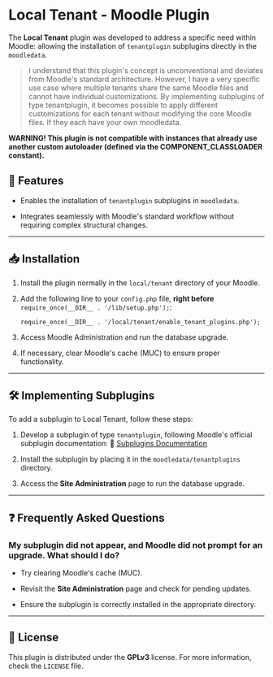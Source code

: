 
# Local Tenant - Moodle Plugin

The **Local Tenant** plugin was developed to address a specific need within Moodle: allowing the installation of `tenantplugin` subplugins directly in the `moodledata`.

> I understand that this plugin's concept is unconventional and deviates from Moodle's standard architecture. However, I have a very specific use case where multiple tenants share the same Moodle files and cannot have individual customizations.
> By implementing subplugins of type tenantplugin, it becomes possible to apply different customizations for each tenant without modifying the core Moodle files. If they each have your own moodledata.

**WARNING! This plugin is not compatible with instances that already use another custom autoloader (defined via the COMPONENT_CLASSLOADER constant).**


## 📌 Features

-   Enables the installation of `tenantplugin` subplugins in `moodledata`.
    
-   Integrates seamlessly with Moodle's standard workflow without requiring complex structural changes.
    

----------

## 📥 Installation

1.  Install the plugin normally in the `local/tenant` directory of your Moodle.
    
2.  Add the following line to your `config.php` file, **right before**  `require_once(__DIR__ . '/lib/setup.php');`:
    
    ```
    require_once(__DIR__ . '/local/tenant/enable_tenant_plugins.php');
    ```
    
3.  Access Moodle Administration and run the database upgrade.
    
4.  If necessary, clear Moodle's cache (MUC) to ensure proper functionality.
    

----------

## 🛠 Implementing Subplugins

To add a subplugin to Local Tenant, follow these steps:

1.  Develop a subplugin of type `tenantplugin`, following Moodle's official subplugin documentation: 📄 [Subplugins Documentation](https://docs.moodle.org/dev/Subplugins)
    
2.  Install the subplugin by placing it in the `moodledata/tenantplugins` directory.
    
3.  Access the **Site Administration** page to run the database upgrade.
    

----------

## ❓ Frequently Asked Questions

### My subplugin did not appear, and Moodle did not prompt for an upgrade. What should I do?

-   Try clearing Moodle's cache (MUC).
    
-   Revisit the **Site Administration** page and check for pending updates.
    
-   Ensure the subplugin is correctly installed in the appropriate directory.
    

----------

## 📄 License

This plugin is distributed under the **GPLv3** license. For more information, check the `LICENSE` file.